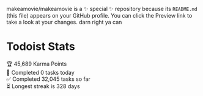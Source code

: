 makeamovie/makeamovie is a ✨ special ✨ repository because its `README.md` (this file) appears on your GitHub profile.
You can click the Preview link to take a look at your changes. darn right ya can

# Todoist Stats

<!-- TODO-IST:START -->
🏆  45,689 Karma Points           
🌸  Completed 0 tasks today           
✅  Completed 32,045 tasks so far           
⏳  Longest streak is 328 days
<!-- TODO-IST:END -->
